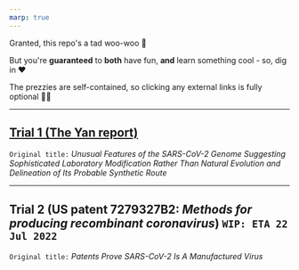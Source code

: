 ```yaml
---
marp: true
---
```


Granted, this repo's a tad woo-woo :zany_face:

But you're **guaranteed** to **both** have fun, **and** learn something cool - so, dig in :heart:

The prezzies are self-contained, so clicking any external links is fully optional :woman_shrugging:

---

## [Trial 1 (The Yan report)](https://docs.google.com/presentation/d/1QdF1tY8CW6nPaQ-KheVrJVjT3ED7hsNy/edit?usp=sharing&ouid=116232418664600063611&rtpof=true&sd=true)

`Original title:` _Unusual Features of the SARS-CoV-2 Genome
Suggesting Sophisticated Laboratory Modification Rather Than Natural Evolution 
and Delineation of Its Probable Synthetic Route_

---

## Trial 2 (US patent 7279327B2: _Methods for producing recombinant coronavirus_) `WIP: ETA 22 Jul 2022`

`Original title:` _Patents Prove SARS-CoV-2 Is A Manufactured Virus_
